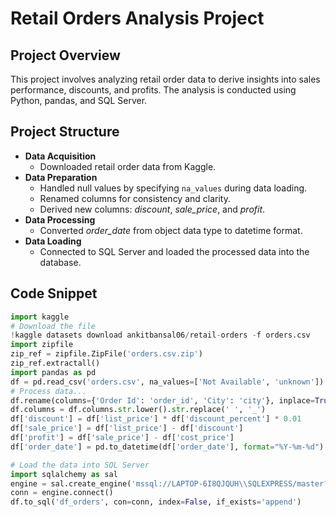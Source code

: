 # Retail Orders Analysis Project

## Project Overview
This project involves analyzing retail order data to derive insights into sales performance, discounts, and profits. The analysis is conducted using Python, pandas, and SQL Server.

## Project Structure
- **Data Acquisition**
  - Downloaded retail order data from Kaggle.
- **Data Preparation**
  - Handled null values by specifying `na_values` during data loading.
  - Renamed columns for consistency and clarity.
  - Derived new columns: *discount*, *sale_price*, and *profit*.
- **Data Processing**
  - Converted *order_date* from object data type to datetime format.
- **Data Loading**
  - Connected to SQL Server and loaded the processed data into the database.

## Code Snippet
```python
import kaggle
# Download the file
!kaggle datasets download ankitbansal06/retail-orders -f orders.csv
import zipfile
zip_ref = zipfile.ZipFile('orders.csv.zip') 
zip_ref.extractall()
import pandas as pd
df = pd.read_csv('orders.csv', na_values=['Not Available', 'unknown'])
# Process data...
df.rename(columns={'Order Id': 'order_id', 'City': 'city'}, inplace=True)
df.columns = df.columns.str.lower().str.replace(' ', '_')
df['discount'] = df['list_price'] * df['discount_percent'] * 0.01
df['sale_price'] = df['list_price'] - df['discount']
df['profit'] = df['sale_price'] - df['cost_price']
df['order_date'] = pd.to_datetime(df['order_date'], format="%Y-%m-%d")

# Load the data into SQL Server
import sqlalchemy as sal
engine = sal.create_engine('mssql://LAPTOP-6I8QJQUH\\SQLEXPRESS/master?driver=ODBC+DRIVER+17+FOR+SQL+SERVER')
conn = engine.connect()
df.to_sql('df_orders', con=conn, index=False, if_exists='append')



